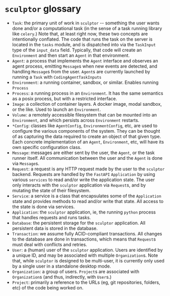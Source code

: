 # `sculptor` glossary

- `Task`: the primary unit of work in `sculptor` --
  something the user wants done and/or a computational task (in the sense of a task running library like `celery`.)
  Note that, at least right now, these two concepts are intentionally conflated.
  The code that runs the task on the server is located in the `tasks` module,
  and is dispatched into via the `TaskInput` type of the `input_data` field.
  Typically, that code will create an `Environment` and then start an `Agent` in that environment.
- `Agent`: a process that implements the  `Agent` interface and observes an agent process, emitting `Message`s
  when new events are detected, and handling `Message`s from the user.
  `Agent`s are currently launched by running a `Task` with `CodingAgentTaskInputs`
- `Environment`: a running container, sandbox, or similar. Enables running `Process`
- `Process`: a running process in an `Environment`.  It has the same semantics as a posix process, but with a restricted interface.
- `Image`: a collection of container layers. A docker image, modal sandbox, or the like. Used to launch an `Environment`.
- `Volume`: a remotely accessible filesystem that can be mounted into an `Environment`, and which persists across `Environment` restarts.
- `*Config`: classes like `AgentConfig`, `EnvironmentConfig`, etc, are used to configure the various components of the system.
  They can be thought of as capturing the data required to create an object of that given type.
  Each concrete implementation of an `Agent`, `Environment`, etc, will have its own specific configuration class.
- `Message`: messages are either sent by the user, the `Agent`, or the task runner itself.
  All communication between the user and the `Agent` is done via `Message`s.
- `Request`: a request is any HTTP request made by the user to the `sculptor` backend.
  Requests are handled by the `FastAPI` `Application` by using various `services` to read and/or write the application state.
  The user only interacts with the `sculptor` application via `Request`s, and by mutating the state of their filesystem.
- `Service`: a service is a class that encapsulates some of the `Application` state and provides methods to read and/or write that state.
  All access to the state is done via services.
- `Application`: the `sculptor` application, ie, the running `python` process that handles requests and runs tasks.
- `Database`: the persistent storage for the `sculptor` application. All persistent data is stored in the database.
- `Transaction`: we assume fully ACID-compliant transactions.
  All changes to the database are done in transactions, which means that `Request`s must deal with conflicts and retries.
- `User`: a (human) user of the `sculptor` application.
  Users are identified by a unique ID, and may be associated with multiple `Organization`s.
  Note that, while `sculptor` is designed to be multi-user, it is currently only used by a single user in a standalone desktop mode.
- `Organization`: a group of users.  `Project`s are associated with `Organization`s
  (and thus, indirectly, with `User`s.)
- `Project`: primarily a reference to the URLs (eg, git repositories, folders, etc) of the code being worked on.

